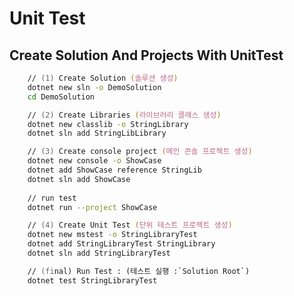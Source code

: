 # Unit Test

## Create Solution And Projects With UnitTest

```zsh
    // (1) Create Solution (솔루션 생성)
    dotnet new sln -o DemoSolution
    cd DemoSolution

    // (2) Create Libraries (라이브러리 클래스 생성)
    dotnet new classlib -o StringLibrary
    dotnet sln add StringLibLibrary

    // (3) Create console project (메인 콘솔 프로젝트 생성)
    dotnet new console -o ShowCase
    dotnet add ShowCase reference StringLib
    dotnet sln add ShowCase
    
    // run test
    dotnet run --project ShowCase

    // (4) Create Unit Test (단위 테스트 프로젝트 생성)
    dotnet new mstest -o StringLibraryTest
    dotnet add StringLibraryTest StringLibrary
    dotnet sln add StringLibraryTest

    // (final) Run Test : (테스트 실행 :`Solution Root`)
    dotnet test StringLibraryTest
```

<!-- 
    * Assert.AreEqual	두 개의 값이나 개체가 같은지를 확인합니다. 값이나 개체가 같지 않으면 어설션이 실패합니다.

    * Assert.AreSame	두 개의 개체 변수가 같은 개체를 참조하는지를 확인합니다. 변수가 서로 다른 개체를 참조하면 어설션이 실패합니다.

    * Assert.IsFalse	조건이 false인지 확인합니다. 조건이 true이면 어설션이 실패합니다.

    * Assert.IsNotNull	개체가 null이 아닌지를 확인합니다. 개체가 null이면 어설션이 실패합니다.
 -->